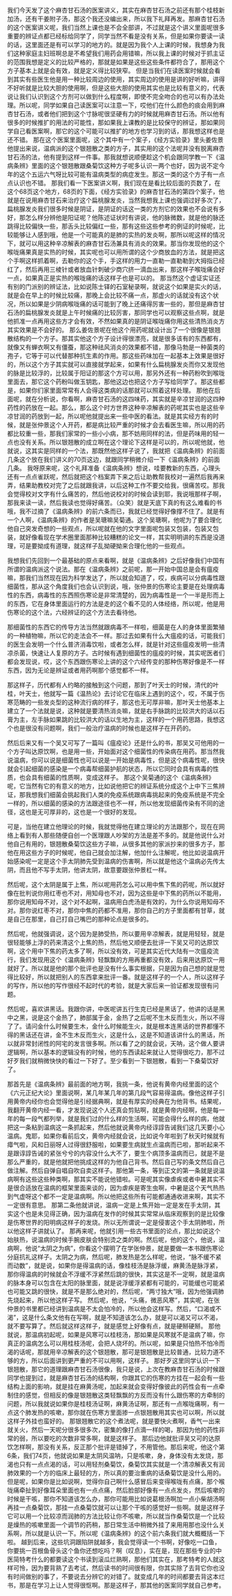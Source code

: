 我们今天发了这个麻杏甘石汤的医案讲义，其实在麻杏甘石汤之前还有那个桂枝新加汤，还有干姜附子汤，那这个我还没编出来，所以我下礼拜再发。那麻杏甘石汤的这个医案讲义呢，我们当然上课也是不会全部讲，不过就是这个讲义里面呢很多重要的辨证点都已经标给同学了，同学当然不看是没有关系，但是如果你要读一读的话，这里面还是有可以学习的地方的。就是因为我个人上课的时候，我想身为我们这种家庭主妇班啊总是不希望我们用药会用错嘛，所以我上课的时候对于抓主证的范围我想是定义的比较严格的，那就是如果是这些这些条件都符合了，那用这个方子基本上就是会有效，就是定义得比较狭窄。
但是当我们在读医案时候就会看到其实有些医生他是用一种比较周边的使用，其实周边的使用是讲的好听嘛，讲得不好听就是比较大胆的使用啊，但是这些大胆的使用其实也是比较有意义的，代表说让我们认识到这个方剂可以做到什么程度啊，即使不完全吻合的也可以有办法处理。所以呢，同学如果自己读医案可以注意一下，哎他们在什么颜色的痰会用到麻杏甘石汤，或者他们把到这个寸脉呢很坚硬有力的时候就用麻杏甘石汤。所以他有很多的时候推扩的用法的可能性，那如果我上课教的是比较保守的辨证，那如果同学自己看医案啊，那它的这个可能可以推扩的地方也学习到的话，那我想这样也是还不错。
那在这个医案里面呢，这个其中有一个案子，《经方实验录》里头姜佐景他提出来说，温病派的这个银翘散之类的方子，其实用的这个法呢并没有脱离麻杏甘石汤的法，他有提到这样一件事。那我就想说顺便趁这个机会跟同学教一下《温病条辨》里面的这个银翘散跟桑菊饮这种方子呢多认识一两个也好，因为说不定今年的这个五运六气呀比较可能有温病类型的病症发生。那这一类的这个方子有一点点认识也不错。
那我们看一下医案讲义啊，我们现在是看比较后面的页数了，在这个68页这个地方，68页的下面，《经方实验录》的麻杏甘石汤的第四个案子，他就是在说用麻杏甘石来治疗这个扁桃腺发炎，当然我想我上课也强调过好多次了，扁桃腺发炎我们很多时候是阴证，是阴证的话这一类的方剂它的效果也不会说有多好，那怎么样分辨他是阳证呢？他陈述证状时有讲说，他的脉微数，就是他的脉还跳得比较偏快一些，那舌头比较偏红一些，那有这些这些参考的例证的时候呢，比较能够让人感到哦，他是一个可能真的是肺的实热的发炎啊，那所以呢这样的情况下，就可以用这种辛凉解表的麻杏甘石汤兼具有消炎的效果。那当你发现他的这个喉咙痛果真是实热的时候，其实呢也可以用所谓的这个少商放血的方法，就是把这个手啊这样抓着啊，去勒你的这个手，手这样的用力一直勒一直勒勒到大拇指已经红了，然后再用三棱针或者放血针刺破少商穴挤一滴血出来，那这样子喉咙痛会好一点，如果真正是实热的喉咙痛的话这样子也是可以的。
那当然这个虚证实证还有别的门派别的辨证法，比如说陈士铎的石室秘录啊，就说这个如果是实火的话，就是会在早上的时候比较痛，那晚上会比较不痛一点，那虚火的话就没有这个状况，所以如果是少阴病喉咙痛的话可能到了晚上还痛得厉害一些的，那但是麻杏甘石汤的扁桃腺发炎就是上午时候痛的比较厉害，那同学也可以观察这些点啊，就是他抓准一点再用这些方才会有效，不然如果真的是阴证喉咙痛你用这些清热消炎方其实效果是不会好的。
那么姜佐景呢在他这个用药呢就设计出了一个很像是银翘散结构的一个方子。那其实他这个方子设计得很漂亮，就是很多该有的东西都有，就像又有蝉衣啊又有僵蚕，那这种祛风消炎的效果都不错，那像马勃是一种菌类的孢子，它等于可以代替那种抗生素的作用。那这些药味加在一起基本上效果是很好的，所以这个方子其实就可以直接就学起来，如果有什么扁桃腺发炎而你又发现他的脉是比较浮的，比较属于阳证的那这个方可以用，那另外还有一种药粉吹到喉咙里面去，那它这个药粉叫做玉钥匙，那他这边也把这个方子写给同学了。那这些都是，如果你们家里面常常有人会得这类病的话那就可以照着这样处理。
那他在后面呢，就在分析说，你看啊，麻杏甘石汤的这四味药，其实就是辛凉甘润的这四种药性的药放在一起。那么，那么这个时方世界这种辛凉解表的药呢其实也是这些辛凉甘润的药放到一起，所以呢他就提出来一些中医的看法。就是其实经方有的时候，就是张仲景这个人开药，都是病比较严重的时候才会去看医生嘛，所以用的药都比较重一些，那我们家常的一些小小病，那不妨用同样的法，但是药味用的轻一点也没有关系。所以银翘散的成立啊在这个理论下这样是可以的，所以呢他就，他就说，这其实是同样的一个法，那既然他这样子说了，我就把《温病条辨》的前面几条这个放在我们讲义的70页这边，就跟同学稍微介绍一下《温病条辨》的前面几条。
我呀原来呢，这个礼拜准备《温病条辨》想说，哇要教新的东西，心理头还有一点点雀跃呢，然后就把这个档案弄下来之后让助教帮我校对一遍然后我再来弄，结果助教校对完了之后就跟我讲，以后这种工作不要交给我，很痛苦哎。那我会觉得校对文字有什么痛苦的，然后他说校对的时候会读到耶，我说哦那样子啊，那我来读一读，然后我读也觉得好痛苦。（众笑）就是天底下真的有这么难看的书哦，我不过摘了《温病条辨》的前六条而已，我就已经觉得好像撑不住了。就是有一个人啊，《温病条辨》的作者是吴瑭嘛吴菊通。这个吴瑭啊，他呢为了要合理化他自己突发奇想的一些观点，所以呢就在他的文字里面呢包装又包装，包装又包装，就好像看现在学术圈里面那种比较糟糕的论文一样，其实明明讲的东西是没道理，可是要拗成有道理，就这样子乱拗硬拗来合理化他的一些观点。

我想我们先回到一个最基础的原点来看啊，就是《温病条辨》之后好像我们中国有所谓的温病派这个说法。那在《温病条辨》之前呢，那一开始中国总是会有瘟疫嘛，那我们当然现在因为科学发达了，所以就会知道了，哎，疾病可以分病毒性跟细菌性，那从这个角度我们也会认识到说，哦，张仲景的伤寒论主要是在处理病毒性的东西，病毒性的东西照伤寒论是非常清楚的，因为病毒性是一个一半是形而上的东西，它在身体里面运行的方法是走的这个看不见的人体经络，所以呢，他是用伤寒论的这个法，六经辨证的这个方法去看待他。

那细菌性的东西它的传导方法当然就跟病毒不一样啦，细菌是在人的身体里面繁殖的一种植物嘛，所以它的走法会不一样。那过去如果有什么大瘟疫的话，可能我们的医生会发明一个什么普济消毒饮啦，或者怎么样，就是针对这些瘟疫发明一些清凉杀菌，快速让人复原的方子。古时候有遇到细菌性的瘟疫的时候，其实呢医者们都会发现说，哎，这个东西跟伤寒论上讲的这个六经传变的那种伤寒好像是不一样东西，因为无论是辨证或者用药啊那个感觉都不一样。

那这样子，历代都有人约略的接触到这个问题，那到了叶天士的时候，清代的叶桂，叶天士，他就写一篇《温热论》去讨论它在临床上遇到的这个，哎，不属于伤寒范畴的一些发炎型的这种流行病的样子，那这也无可厚非嘛，那叶天士他基本上建立了一个法就是说，这种就是要清热消炎嘛，就是右手脉跳的比较洪大的话以石膏为主，左手脉如果跳的比较洪大的话以生地为主，这样的一个用药思路，我想这个也是很没有问题啊，我们一般治疗温病的时候也是这样子在开药的。

然后后来又有一个吴又可写了一篇叫《瘟疫论》还是什么的书，那吴又可他用的一个方子叫达原饮啊，也是用一些，开始面对这个细菌性的传染病在用药。那当然我说温病，你可以说是细菌性也可以说是一开始是病毒性，但是这个病毒性呢，很快就会引起细菌的感染是一个病毒帮细菌护航的状态，所以它同时会具有病毒的性质，也会具有细菌的性质啊，变成这样子。
那这个吴菊通的这个《温病条辨》呢，它当然有它的有意义的地方，比如说他把它的辨证系统分成这个上中下三焦辨证，那我想我们细菌会挑起我们人类的免疫系统跟病毒挑起来的免疫系统是不完全一样的，所以细菌的感染的方法跟途径也不一样，所以他发现细菌传染有不同的途径，这也是无可厚非的，这也是一个很好的发现。

可是，当他在建立他理论的时候，我就觉得他在建立理论的方法跟那个，现在在网络上看到有人那些随便自创一个医理跟人吵架的方法是差不多的。就是他说什么对他自己有用的，银翘散桑菊饮这些方子嘛，从很多其他的家派抄来的很多方子，那他在用这些方子的时候呢，他自己就会加注解，他加什么注解呢，他比如说温病开始感染呢一定是这个手太阴肺先受到温病的伤害啊，所以就是他这个温病必先传太阴，而且他不写手太阴，他讲太阴，故意要跟张仲景杠一样。

然后呢，这个太阴是属于上焦，所以呢用药怎么可以用中焦下焦的药呢，所以就好像在批判说你用红枣也不对，用知母也不对，因为这些是中下焦的药所以不能用，那你说用知母不对，这个对不起啊，温病用白虎汤是有效的，为什么你说用知母不对。那你说红枣不对，那你中焦的药都不准用，那你自己的方子里面都有甘草，就是自己在那里，自己打自己嘴巴的那种论点是很多的。

然后呢，他就强调说，这个因为是肺受热，所以要用辛凉解表，就是用轻轻，就是很轻能够上浮的药来清这个上焦的热，然后他又顺便去批评一下吴又可的达原饮啊，这个用中下焦的药太多了啊，所以没有效，可是其实近代大陆有一次瘟疫流行，我们发现用这个《温病条辨》轻飘飘的方用再重都没有效，后来用达原饮一用就好了。所以就是他的那个批评也是没有什么事实根据，只是因为自己想的就是觉得比较好，所以就把别人的东西拿来批评一番。就是这样子的一个人，所以这样子的写作，所以他的写作很经不起时代的考验，就是大家后来一验证都发现很有问题。

然后呢，喜欢讲黑话。我跟你讲，中医呢讲五行生克已经是黑话了，他讲的话是黑中之黑，说是这个金热了，肺部属于金，金热了之后呢不生木反而生火，所以不得了了。请问金什么时候要生木，金什么时候能生火，就是根本连黑话的世界都懂不得的黑话还在讲，金不生木反而生火，这是什么，这是不知道该讲什么的黑话，所以就非常封闭性的阿宅的发言很多啊。所以看了之的就会说，天呐，这个做人要讲逻辑啊，所以基本的逻辑没有的时候，他的东西读起来就让人觉得很吃力，那不过好歹我们就稍微快快的看过一下好了。至少看到一下银翘散，看到一下桑菊饮好了。

那首先是《温病条辨》最前面的地方啊，我挑一条，他说有黄帝内经里面的这个《六元正纪大论》里面说啊，某几年某几年的第几段气容易得温病。像他这样子引用黄帝内经你也会觉得他是引经据典啊，就是有厚实的经典在为他背书。结果呢，我翻开黄帝内经一看，才发现说这个人还真会剪贴啊，就是黄帝内经啊，他是每一年的每一段气都列举，就是我们过的什么样的生活啊，可能会得什么样的病，他就把这一条粘到温病这一条抓起来，然后他就说黄帝内经谆諄告诫我们这几天要小心温病。鬼耶，如果你看前后文，黄帝内经就会说，比如说今年啦到了秋天时候就有瘴气啦，风和日丽呀人过得很舒服啦，如果要生病就生点温病而已啦，那听起来不是跟谆諄告诫的紧张兮兮的内容没什么大不了，要生个病顶多温病而已，就是不是那么严重的，就是他就把他挑成这样的为他自己背书。然后自己写的条文然后自己做注解。然后自弹自唱自吹自卖这样子。那他第一条，等到正文的第一条就是说温病啊有这些这些种类啊，那其实不能说他错啦。可是呢其实像虐疾或者中暑其实不是很合适放在温病的框架里面来谈的，因为虐疾是寄生虫啊，中暑是这个天气热热到气虚呀这个都不一定是温病啊。所以他把这些所有可能都通通收进来啊，其实不一定很有意思。
那第二条他就讲说，温病一定是上焦开始一定是发在手太阴，其实这个也是未见得正确，因为温病在发作的时候其实常常从临床观察到的是比较像是伤寒世界的阳明病这样子的发烧。所以无所谓说一定是侵害这个手太阴肺啦，所以他这样子讲就认了。
那再来呢，他就引用一些古书里面的论点，那比如说这个始肤热，说温病的时候手腕皮肤会特别烫之类的啊。然后呢，他的这个，他说，温病啊，他说“太阴之为病”，你看这个摆明了在学张仲景，就是要做一本书跟伤寒论分庭抗礼这样子。太阴之为病，然后呢，肺发热是怎么样呢，他说，“脉不缓不紧而动数”，就是说，如果你是得温病的话，像桂枝汤是脉浮缓，麻黄汤是脉浮紧，那你得温病的时候就会不浮缓不浮紧然后跳的很快，其实这是不一定啊，就是温病的脉本身可以包含在太阳的脉里面，就是说浮缓浮紧都有可能的，可能缓也可能紧也可能又跳的很快，就是不是那么绝对的，然后呢，“两寸独大”哦，因为他强调肺先烧起来，所以他这样子写。
然后呢，他说，“头痛，微恶风寒”，其实呢，在张仲景的书里都已经讲到温病是不太会怕冷的，所以他会这样写。然后，“口渴或不渴”，这是什么条文他有在写啊，就是不知道该怎么办，就是可以渴又可以不渴，就不要写算了。然后就这样这样子，就是感觉上好像有点，就是硬掰硬掰。
那他就说，那温病初起呢，如果是风寒可以桂枝汤，那如果是风寒就不是温病了嘛，你真正的温病怎么可以用桂枝汤呢，会把人烧坏的。所以呢，如果是只怕热不怕冷而渴的话呢，那就用辛凉解表的这个银翘散，那可是银翘散是比较普通，比较力道不够的方，所以后面讲到更严重的不可以用啊，这样子。
那好歹这里同学认识一下银翘散，那它的道理跟麻杏甘石汤很像，我只是说，上次在教麻杏甘石汤的时候跟同学也提到过，就是麻杏甘石汤的结构啊，你跟其它的伤寒的方挂在一起会有一些结构上面的影响，就是挂在麻黄汤呢，加起来就会变得好像彼此的药性会有一点牵制住的感觉，但相反的像是银翘散这类轻飘飘的方反而没有什么跟伤寒的方牵制的问题，所以我就说如果你是桂枝汤证啊，麻黄汤证啊，那还有一点喉咙痛啊，有一点这个肺发热的咳嗽，那你就在伤寒方里面掺一点银翘散用其实也可以啊，所以就这样子外挂也蛮好的。
那银翘散它的这个煮法呢，就是要快火煮啊，香气一出来就关火，然后一天呢分很多很多次，密集的像打点滴一样的喝，那因为他的药性非常的弱，所以要吃的次数非常多啊，就是这样子。
那后边他就批评吴又可的达原饮怎样啊，那没有关系，反正那个批评是错掉了，不用管他。那后来呢，他这个第6条，我们74页，他就说如果是太阴风温呐，只是咳嗽，身，身体没有太发烧，那渴也只有一点点渴的话，可以用轻剂桑菊饮，桑菊饮其实就是一个清凉解表又有润肺效果的一个方的临床上最轻的方，所以真的要治重病的话桑菊饮是没什么用的。但是呢，如果你是比如说啊，觉得你自己啊什么感冒后来变得喉咙有点痛，那个喉咙痛牵扯到好像耳朵里面也有一点点痛，然后脸部好像有一点点发炎，然后咳嗽的时候是干咳，那你不知道该怎么办，那你可能用比如说葛根汤啊加一点小柴胡汤啊再挂一点桑菊饮，那挂一点桑菊饮就可以让那个干咳的感觉好一些啊。就是这样子它可以用一个比较凉而润肺的方法比较让你不咳嗽，所以就当作桑菊饮是一个比较是燥热的咳嗽里面一个调节的药稍，那日常生活中稍微外挂了来用用那也没什么关系啊，所以就是认识一下。所以呢《温病条辨》的这个前六条我们就大概概括一下啦。
越到后来，这些坑洞跟陷阱就越多，我会觉得读一个书啊，好像吃一口鱼，你要挑一百根鱼骨头这个鱼你还想吃吗？啊（叹息），实在是，现在那些专业的中医简特考什么的都要读这个书读到滚瓜烂熟啊，那他们其实在，那考特考的人就这样可怜，因为要背熟了去考试，然后读书的时间很有限，你其实除了去背它你也没有时间做别的事了，不要说去分辨它的对错了。就变成几年的时间都要去背这本烂书，那是在学习上让人觉得很怄啊。那是这样子，那其他的医案同学就自己参考。
